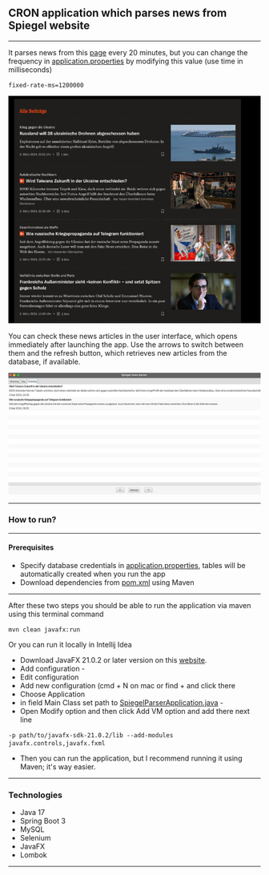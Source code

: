 ## CRON application which parses news from Spiegel website

---
It parses news from this [page](https://www.spiegel.de/thema/ukraine_konflikt/) every 20 minutes, but you can change the frequency in [application.properties](src%2Fmain%2Fresources%2Fapplication.properties) by modifying this value (use time in milliseconds) 
```
fixed-rate-ms=1200000
```

![news-to-be-parsed.png](news-to-be-parsed.png)

You can check these news articles in the user interface, which opens immediately after launching the app. Use the arrows to switch between them and the refresh button, which retrieves new articles from the database, if available.

![ui.png](ui.png)

---
### How to run?

---
#### Prerequisites
- Specify database credentials in [application.properties](src%2Fmain%2Fresources%2Fapplication.properties), tables will be automatically created when you run the app
- Download dependencies from [pom.xml](pom.xml) using Maven
---
After these two steps you should be able to run the application via maven using this terminal command 
```
mvn clean javafx:run
```
Or you can run it locally in Intellij Idea
- Download JavaFX 21.0.2 or later version on this [website](https://gluonhq.com/products/javafx/).
- Add configuration - 
- Edit configuration 
- Add new configuration (cmd + N on mac or find + and click there 
- Choose Application 
- in field Main Class set path to [SpiegelParserApplication.java](src%2Fmain%2Fjava%2Fnews%2Fparser%2FSpiegelParserApplication.java) -
- Open Modify option and then click Add VM option and add there next line
```
-p path/to/javafx-sdk-21.0.2/lib --add-modules javafx.controls,javafx.fxml
  ```
- Then you can run the application, but I recommend running it using Maven; it's way easier.
  
---

### Technologies
- Java 17
- Spring Boot 3
- MySQL
- Selenium
- JavaFX
- Lombok
---

